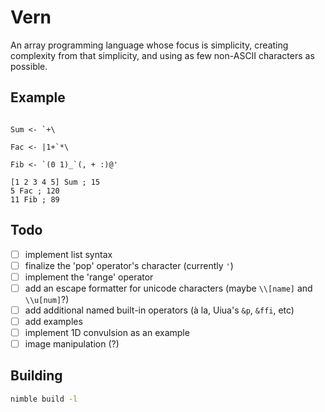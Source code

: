 # Vern

An array programming language whose focus is simplicity, creating complexity from that simplicity, and using as few non-ASCII characters as possible.

## Example

```

Sum <- `+\

Fac <- |1+`*\

Fib <- `(0 1)_`(, + :)@'

[1 2 3 4 5] Sum ; 15
5 Fac ; 120
11 Fib ; 89
```

## Todo

- [ ] implement list syntax
- [ ] finalize the 'pop' operator's character (currently `'`)
- [ ] implement the 'range' operator
- [ ] add an escape formatter for unicode characters (maybe `\\[name]` and `\\u[num]`?)
- [ ] add additional named built-in operators (à la, Uiua's `&p`, `&ffi`, etc)
- [ ] add examples
- [ ] implement 1D convulsion as an example
- [ ] image manipulation (?)

## Building

```bash
nimble build -l
```
